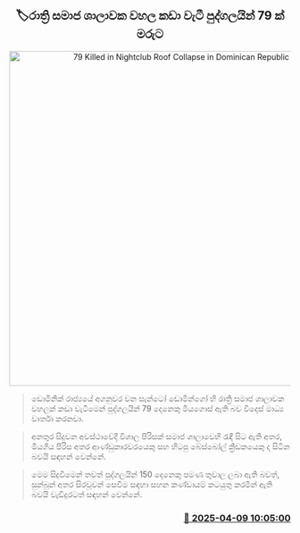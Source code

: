 <p align='center'><b><h2 align='center' title='79 Killed in Nightclub Roof Collapse in Dominican Republic'>🏷රාත්‍රි සමාජ ශාලාවක වහල කඩා වැටී පුද්ගලයින් 79 ක් මරුට</h2></b></p>
<p align='center'><img src='https://helakuru.sgp1.cdn.digitaloceanspaces.com/esana/images/lib/nifght-club-ny.jpg' width='600' alt='79 Killed in Nightclub Roof Collapse in Dominican Republic'></p>

> ඩොමිනික් රාජ්‍යයේ අගනුවර වන සැන්ටෝ ඩොමින්ගෝ හි රාත්‍රි සමාජ ශාලාවක වහලක් කඩා වැටීමෙන් පුද්ගලයින් 79 දෙනෙකු මියගොස් ඇති බව විදෙස් මාධ්‍ය වාර්තා කරනවා.

> අනතුර සිදුවන අවස්ථාවේදී විශාල පිරිසක් සමාජ ශාලාවෙහි රැඳී සිට ඇති අතර, මියගිය පිරිස අතර ආණ්ඩුකාරවරයෙකු සහ හිටපු බේස්බෝල් ක්‍රීඩකයෙකු ද සිටින බවයි සඳහන් වෙන්නේ.

> මෙම සිදුවීමෙන් තවත් පුද්ගලයින් 150 දෙනෙකු පමණ තුවාල ලබා ඇති බවත්, සුන්බුන් අතර සිරවූවන් සෙවීම සඳහා සහන කණ්ඩායම් කටයුතු කරමින් ඇති බවයි වැඩිදුරටත් සඳහන් වෙන්නේ.



<h3 align='right'><a href='https://www.helakuru.lk/esana/p/109103/'>📅 2025-04-09 10:05:00</a></h3>

